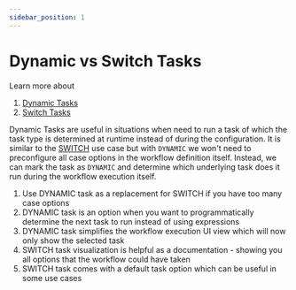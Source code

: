 ```yaml
---
sidebar_position: 1
---
```


# Dynamic vs Switch Tasks

Learn more about

1. [Dynamic Tasks](/reference-docs/dynamic-task.html)
2. [Switch Tasks](/reference-docs/switch-task.html)

Dynamic Tasks are useful in situations when need to run a task of which the task type is determined at runtime instead
of during the configuration. It is similar to the [SWITCH](/reference-docs/switch-task.html) use case but with `DYNAMIC`
we won't need to preconfigure all case options in the workflow definition itself. Instead, we can mark the task
as `DYNAMIC` and determine which underlying task does it run during the workflow execution itself.

1. Use DYNAMIC task as a replacement for SWITCH if you have too many case options
2. DYNAMIC task is an option when you want to programmatically determine the next task to run instead of using expressions
3. DYNAMIC task simplifies the workflow execution UI view which will now only show the selected task
4. SWITCH task visualization is helpful as a documentation - showing you all options that the workflow could have
   taken
5. SWITCH task comes with a default task option which can be useful in some use cases

